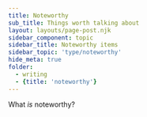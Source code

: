 ```yaml
---
title: Noteworthy
sub_title: Things worth talking about
layout: layouts/page-post.njk
sidebar_component: topic
sidebar_title: Noteworthy items
sidebar_topic: 'type/noteworthy'
hide_meta: true
folder: 
  - writing
  - {title: 'noteworthy'}
---
```


What _is_ noteworthy?
